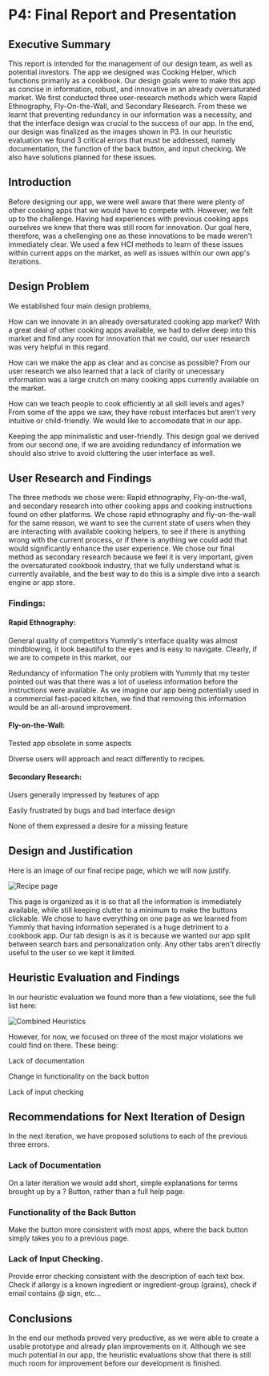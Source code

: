 # P4: Final Report and Presentation

## Executive Summary

This report is intended for the management of our design team, as well as potential investors. The app we designed was Cooking Helper, which functions primarily as a cookbook. Our design goals were to make this app as concise in information, robust, and innovative in an already oversaturated market. We first conducted three user-research methods which were Rapid Ethnography, Fly-On-the-Wall, and Secondary Research. From these we learnt that preventing redundancy in our information was a necessity, and that the interface design was crucial to the success of our app. In the end, our design was finalized as the images shown in P3. In our heuristic evaluation we found 3 critical errors that must be addressed, namely documentation, the function of the back button, and input checking. We also have solutions planned for these issues. 

## Introduction

Before designing our app, we were well aware that there were plenty of other cooking apps that we would have to compete with. However, we felt up to the challenge. Having had experiences with previous cooking apps ourselves we knew that there was still room for innovation. Our goal here, therefore, was a chellenging one as these innovations to be made weren't immediately clear. We used a few HCI methods to learn of these issues within current apps on the market, as well as issues within our own app's iterations.

## Design Problem

We established four main design problems, 

How can we innovate in an already oversaturated cooking app market?
  With a great deal of other cooking apps available, we had to delve deep into this market and find any room for innovation that we could, our user research was very helpful in this regard.

How can we make the app as clear and as concise as possible?
  From our user research we also learned that a lack of clarity or unecessary information was a large crutch on many cooking apps currently available on the market.

How can we teach people to cook efficiently at all skill levels and ages?
  From some of the apps we saw, they have robust interfaces but aren't very intuitive or child-friendly. We would like to accomodate that in our app.

Keeping the app minimalistic and user-friendly.
  This design goal we derived from our second one, if we are avoiding redundancy of information we should also strive to avoid cluttering the user interface as well. 

## User Research and Findings

The three methods we chose were: Rapid ethnography, Fly-on-the-wall, and secondary research into other cooking apps and cooking instructions found on other platforms. We chose rapid ethnography and fly-on-the-wall for the same reason, we want to see the current state of users when they are interacting with available cooking helpers, to see if there is anything wrong with the current process, or if there is anything we could add that would significantly enhance the user experience. We chose our final method as secondary research because we feel it is very important, given the oversaturated cookbook industry, that we fully understand what is currently available, and the best way to do this is a simple dive into a search engine or app store.

### Findings:

#### Rapid Ethnography:

General quality of competitors
  Yummly's interface quality was almost mindblowing, it look beautiful to the eyes and is easy to navigate. Clearly, if we are to compete in this market, our 

Redundancy of information
  The only problem with Yummly that my tester pointed out was that there was a lot of useless information before the instructions were available. As we imagine our app being potentially used in a commercial fast-paced kitchen, we find that removing this information would be an all-around improvement.

#### Fly-on-the-Wall:

Tested app obsolete in some aspects

Diverse users will approach and react differently to recipes.

#### Secondary Research:

Users generally impressed by features of app

Easily frustrated by bugs and bad interface design

None of them expressed a desire for a missing feature

## Design and Justification

Here is an image of our final recipe page, which we will now justify.

![](https://raw.githubusercontent.com/mpowa705/mpowa705.github.io/master/images/alex3.png "Recipe page")

This page is organized as it is so that all the information is immediately available, while still keeping clutter to a minimum to make the buttons clickable. We chose to have everything on one page as we learned from Yummly that having information seperated is a huge detriment to a cookbook app. Our tab design is as it is because we wanted our app split between search bars and personalization only. Any other tabs aren't directly useful to the user so we kept it limited.

## Heuristic Evaluation and Findings

In our heuristic evaluation we found more than a few violations, see the full list here:

![](https://raw.githubusercontent.com/mpowa705/mpowa705.github.io/master/images/combinedheuristic.png "Combined Heuristics")

However, for now, we focused on three of the most major violations we could find on there. These being:

Lack of documentation

Change in functionality on the back button

Lack of input checking

## Recommendations for Next Iteration of Design

In the next iteration, we have proposed solutions to each of the previous three errors.

### Lack of Documentation

On a later iteration we would add short, simple explanations for terms brought up by a ? Button, rather than a full help page. 

### Functionality of the Back Button

Make the button more consistent with most apps, where the back button simply takes you to a previous page.

### Lack of Input Checking.

Provide error checking consistent with the description of each text box. Check if allergy is a known ingredient or ingredient-group (grains), check if email contains @ sign, etc…

## Conclusions

In the end our methods proved very productive, as we were able to create a usable prototype and already plan improvements on it. Although we see much potential in our app, the heuristic evaluations show that there is still much room for improvement before our development is finished.
